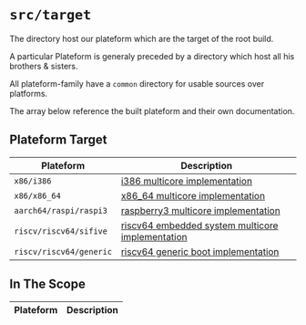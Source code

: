 `src/target`
=============

The directory host our plateform which are the target of the root build.

A particular Plateform is generaly preceded by a directory which host all his brothers & sisters.

All plateform-family have a `common` directory for usable sources over platforms.

The array below reference the built plateform and their own documentation.

## Plateform Target

| Plateform               | Description                                                                              |
|-------------------------|------------------------------------------------------------------------------------------|
| `x86/i386`              | [i386 multicore implementation](x86/i386/README.md)                                      |
| `x86/x86_64`            | [x86_64 multicore implementation](x86/i386/README.md)                                    |
| `aarch64/raspi/raspi3`  | [raspberry3 multicore implementation](aarch64/raspi/raspi3/README.md)                    |
| `riscv/riscv64/sifive`  | [riscv64 embedded system multicore implementation](riscv/riscv64/sifive/README.md)       |
| `riscv/riscv64/generic` | [riscv64 generic boot implementation](riscv/riscv64/generic/README.md)                   |

## In The Scope

| Plateform            | Description                                                          |
|----------------------|----------------------------------------------------------------------|